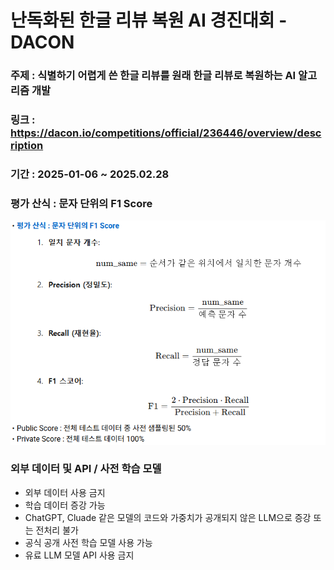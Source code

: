 # 난독화된 한글 리뷰 복원 AI 경진대회 - DACON

### 주제 : 식별하기 어렵게 쓴 한글 리뷰를 원래 한글 리뷰로 복원하는 AI 알고리즘 개발
### 링크 : https://dacon.io/competitions/official/236446/overview/description
### 기간 : 2025-01-06 ~ 2025.02.28
### 평가 산식 : 문자 단위의 F1 Score
![평가산식](image/dacon_LLM_score.png)
### 외부 데이터 및 API / 사전 학습 모델
* 외부 데이터 사용 금지
* 학습 데이터 증강 가능
* ChatGPT, Cluade 같은 모델의 코드와 가중치가 공개되지 않은 LLM으로 증강 또는 전처리 불가
* 공식 공개 사전 학습 모델 사용 가능
* 유료 LLM 모델 API 사용 금지